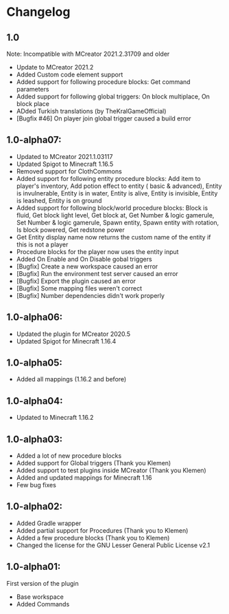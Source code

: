 # Changelog

## 1.0
Note: Incompatible with MCreator 2021.2.31709 and older
* Update to MCreator 2021.2
* Added Custom code element support
* Added support for following procedure blocks: Get command parameters
* Added support for following global triggers: On block multiplace, On block place
* ADded Turkish translations (by TheKralGameOfficial)
* [Bugfix #46] On player join global trigger caused a build error

## 1.0-alpha07:

* Updated to MCreator 2021.1.03117
* Updated Spigot to Minecraft 1.16.5
* Removed support for ClothCommons
* Added support for following entity procedure blocks: Add item to player's inventory, Add potion effect to entity (
  basic & advanced), Entity is invulnerable, Entity is in water, Entity is alive, Entity is invisible, Entity is
  leashed, Entity is on ground
* Added support for following block/world procedure blocks: Block is fluid, Get block light level, Get block at, Get
  Number & logic gamerule, Set Number & logic gamerule, Spawn entity, Spawn entity with rotation, Is block powered, Get
  redstone power
* Get Entity display name now returns the custom name of the entity if this is not a player
* Procedure blocks for the player now uses the entity input
* Added On Enable and On Disable gobal triggers
* [Bugfix] Create a new workspace caused an error
* [Bugfix] Run the environment test server caused an error
* [Bugfix] Export the plugin caused an error
* [Bugfix] Some mapping files weren't correct
* [Bugfix] Number dependencies didn't work properly

## 1.0-alpha06:

* Updated the plugin for MCreator 2020.5
* Updated Spigot for Minecraft 1.16.4

## 1.0-alpha05:

* Added all mappings (1.16.2 and before)

## 1.0-alpha04:

* Updated to Minecraft 1.16.2

## 1.0-alpha03:

* Added a lot of new procedure blocks
* Added support for Global triggers (Thank you Klemen)
* Added support to test plugins inside MCreator (Thank you Klemen)
* Added and updated mappings for Minecraft 1.16
* Few bug fixes

## 1.0-alpha02:

* Added Gradle wrapper
* Added partial support for Procedures (Thank you to Klemen)
* Added a few procedure blocks (Thank you to Klemen)
* Changed the license for the GNU Lesser General Public License v2.1

## 1.0-alpha01:

First version of the plugin

* Base workspace
* Added Commands
